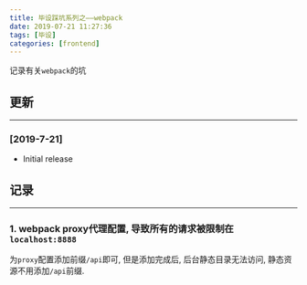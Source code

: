 ```yaml
---
title: 毕设踩坑系列之——webpack
date: 2019-07-21 11:27:36
tags: [毕设]
categories: [frontend]
---
```


记录有关`webpack`的坑


<!-- more -->


## 更新

------

### [2019-7-21]

- Initial release

## 记录

------

### 1. webpack proxy代理配置, 导致所有的请求被限制在`localhost:8888`

为`proxy`配置添加前缀`/api`即可, 但是添加完成后, 后台静态目录无法访问, 静态资源不用添加`/api`前缀.